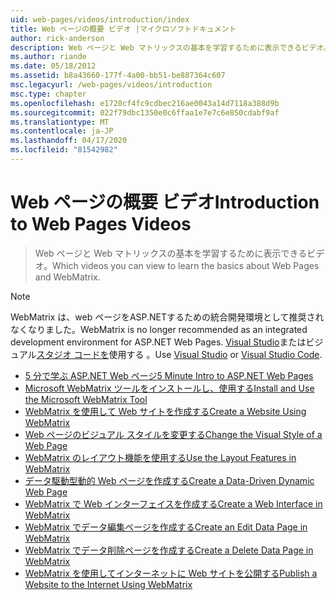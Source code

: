 ```yaml
---
uid: web-pages/videos/introduction/index
title: Web ページの概要 ビデオ |マイクロソフトドキュメント
author: rick-anderson
description: Web ページと Web マトリックスの基本を学習するために表示できるビデオ。
ms.author: riande
ms.date: 05/18/2012
ms.assetid: b8a43660-177f-4a00-bb51-be887364c607
msc.legacyurl: /web-pages/videos/introduction
msc.type: chapter
ms.openlocfilehash: e1720cf4fc9cdbec216ae0043a14d7118a388d9b
ms.sourcegitcommit: 022f79dbc1350e0c6ffaa1e7e7c6e850cdabf9af
ms.translationtype: MT
ms.contentlocale: ja-JP
ms.lasthandoff: 04/17/2020
ms.locfileid: "81542982"
---
```

# <a name="introduction-to-web-pages-videos"></a><span data-ttu-id="ff6e5-103">Web ページの概要 ビデオ</span><span class="sxs-lookup"><span data-stu-id="ff6e5-103">Introduction to Web Pages Videos</span></span>

> <span data-ttu-id="ff6e5-104">Web ページと Web マトリックスの基本を学習するために表示できるビデオ。</span><span class="sxs-lookup"><span data-stu-id="ff6e5-104">Which videos you can view to learn the basics about Web Pages and WebMatrix.</span></span>

> [!NOTE] 
> <span data-ttu-id="ff6e5-105">WebMatrix は、web ページをASP.NETするための統合開発環境として推奨されなくなりました。</span><span class="sxs-lookup"><span data-stu-id="ff6e5-105">WebMatrix is no longer recommended as an integrated development environment for ASP.NET Web Pages.</span></span> <span data-ttu-id="ff6e5-106">[Visual Studio](xref:web-pages/overview/getting-started/program-asp-net-web-pages-in-visual-studio)またはビジュアル[スタジオ コードを](https://code.visualstudio.com/)使用する 。</span><span class="sxs-lookup"><span data-stu-id="ff6e5-106">Use [Visual Studio](xref:web-pages/overview/getting-started/program-asp-net-web-pages-in-visual-studio) or [Visual Studio Code](https://code.visualstudio.com/).</span></span>

- [<span data-ttu-id="ff6e5-107">5 分で学ぶ ASP.NET Web ページ</span><span class="sxs-lookup"><span data-stu-id="ff6e5-107">5 Minute Intro to ASP.NET Web Pages</span></span>](5-minute-introduction-to-aspnet-web-pages.md)
- [<span data-ttu-id="ff6e5-108">Microsoft WebMatrix ツールをインストールし、使用する</span><span class="sxs-lookup"><span data-stu-id="ff6e5-108">Install and Use the Microsoft WebMatrix Tool</span></span>](install-and-use-the-microsoft-webmatrix-tool.md)
- [<span data-ttu-id="ff6e5-109">WebMatrix を使用して Web サイトを作成する</span><span class="sxs-lookup"><span data-stu-id="ff6e5-109">Create a Website Using WebMatrix</span></span>](create-a-website-using-webmatrix.md)
- [<span data-ttu-id="ff6e5-110">Web ページのビジュアル スタイルを変更する</span><span class="sxs-lookup"><span data-stu-id="ff6e5-110">Change the Visual Style of a Web Page</span></span>](change-the-visual-style-of-a-web-page.md)
- [<span data-ttu-id="ff6e5-111">WebMatrix のレイアウト機能を使用する</span><span class="sxs-lookup"><span data-stu-id="ff6e5-111">Use the Layout Features in WebMatrix</span></span>](use-the-layout-features-in-webmatrix.md)
- [<span data-ttu-id="ff6e5-112">データ駆動型動的 Web ページを作成する</span><span class="sxs-lookup"><span data-stu-id="ff6e5-112">Create a Data-Driven Dynamic Web Page</span></span>](create-a-data-driven-dynamic-web-page.md)
- [<span data-ttu-id="ff6e5-113">WebMatrix で Web インターフェイスを作成する</span><span class="sxs-lookup"><span data-stu-id="ff6e5-113">Create a Web Interface in WebMatrix</span></span>](create-a-web-interface-in-webmatrix.md)
- [<span data-ttu-id="ff6e5-114">WebMatrix でデータ編集ページを作成する</span><span class="sxs-lookup"><span data-stu-id="ff6e5-114">Create an Edit Data Page in WebMatrix</span></span>](create-an-edit-data-page-in-webmatrix.md)
- [<span data-ttu-id="ff6e5-115">WebMatrix でデータ削除ページを作成する</span><span class="sxs-lookup"><span data-stu-id="ff6e5-115">Create a Delete Data Page in WebMatrix</span></span>](create-a-delete-data-page-in-webmatrix.md)
- [<span data-ttu-id="ff6e5-116">WebMatrix を使用してインターネットに Web サイトを公開する</span><span class="sxs-lookup"><span data-stu-id="ff6e5-116">Publish a Website to the Internet Using WebMatrix</span></span>](publish-a-website-to-the-internet-using-webmatrix.md)
